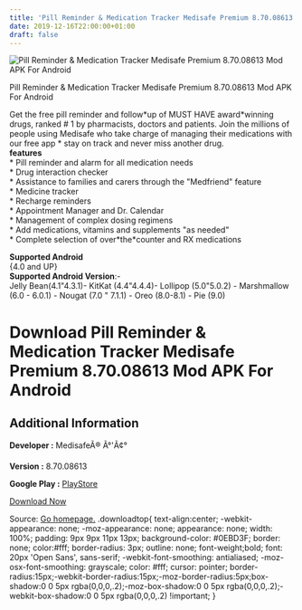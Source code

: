 ```yaml
---
title: 'Pill Reminder & Medication Tracker Medisafe Premium 8.70.08613 Mod APK For Android'
date: 2019-12-16T22:00:00+01:00
draft: false
---
```


![Pill Reminder & Medication Tracker Medisafe Premium 8.70.08613 Mod APK For Android](https://i0.wp.com/apkhome.net/wp-content/uploads/2019/11/Pill-Reminder-Medication-Tracker-Medisafe-Premium-8.70.08613-Mod.png "Pill Reminder & Medication Tracker Medisafe Premium 8.70.08613 Mod APK For Android")

  

Pill Reminder & Medication Tracker Medisafe Premium 8.70.08613 Mod APK For Android

Get the free pill reminder and follow\*up of MUST HAVE award\*winning drugs, ranked # 1 by pharmacists, doctors and patients. Join the millions of people using Medisafe who take charge of managing their medications with our free app \* stay on track and never miss another drug.  
**features**  
\* Pill reminder and alarm for all medication needs  
\* Drug interaction checker  
\* Assistance to families and carers through the "Medfriend" feature  
\* Medicine tracker  
\* Recharge reminders  
\* Appointment Manager and Dr. Calendar  
\* Management of complex dosing regimens  
\* Add medications, vitamins and supplements "as needed"  
\* Complete selection of over\*the\*counter and RX medications

**Supported Android**  
{4.0 and UP}  
**Supported Android Version**:-  
Jelly Bean(4.1"4.3.1)- KitKat (4.4"4.4.4)- Lollipop (5.0"5.0.2) - Marshmallow (6.0 - 6.0.1) - Nougat (7.0 " 7.1.1) - Oreo (8.0-8.1) - Pie (9.0)

Download Pill Reminder & Medication Tracker Medisafe Premium 8.70.08613 Mod APK For Android
===========================================================================================

Additional Information
----------------------

**Developer :** MedisafeÃ® Ã°'Ã¢°

**Version :** 8.70.08613

**Google Play :** [PlayStore](https://play.google.com/store/apps/details?id=com.medisafe.android.client)

  

[Download Now](https://store4app.co/post/pill-reminder-amp-medication-tracker-medisafe-premium-8-70-08613-mod-apk-for-android_1574591089)

  
Source: [Go homepage.](https://store4app.co/post/pill-reminder-amp-medication-tracker-medisafe-premium-8-70-08613-mod-apk-for-android_1574591089) .downloadtop{ text-align:center; -webkit-appearance: none; -moz-appearance: none; appearance: none; width: 100%; padding: 9px 9px 11px 13px; background-color: #0EBD3F; border: none; color:#fff; border-radius: 3px; outline: none; font-weight;bold; font: 20px 'Open Sans', sans-serif; -webkit-font-smoothing: antialiased; -moz-osx-font-smoothing: grayscale; color: #fff; cursor: pointer; border-radius:15px;-webkit-border-radius:15px;-moz-border-radius:5px;box-shadow:0 0 5px rgba(0,0,0,.2);-moz-box-shadow:0 0 5px rgba(0,0,0,.2);-webkit-box-shadow:0 0 5px rgba(0,0,0,.2) !important; }